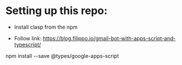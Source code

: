 # Setting up this repo:

- Install clasp from the npm

- Follow link: https://blog.filippo.io/gmail-bot-with-apps-script-and-typescript/

npm install --save @types/google-apps-script